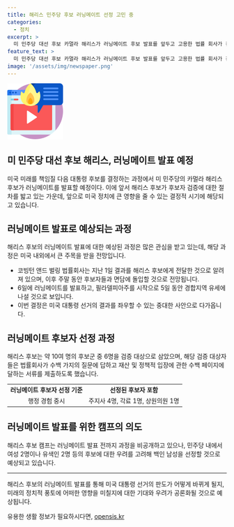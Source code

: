 ```yaml
---
title: 해리스 민주당 후보 러닝메이트 선정 고민 중
categories:
  - 정치
excerpt: >
  미 민주당 대선 후보 카멀라 해리스가 러닝메이트 후보 발표를 앞두고 고용한 법률 회사가 검증 작업을 진행 중임을 NYT가 전했다. 해리스 후보는 후보자들과 면담을 거쳐 이번 주말 러닝메이트를 발표하고 필라델피아를 시작으로 5일간 유세할 예정이다. 후보자들은 수백 가지 질문에 답하고 수백 페이지의 서류를 제출해야 했으며, 미국 내 주지사, 각료, 상원 의원 등이 후보자로 포함돼 있다. 후보를 둘러싼 우려에도 불구하고, 러닝메이트를 최종 발표할 때까지 과정은 비공개로 진행될 것으로 보인다.
feature_text: >
  미 민주당 대선 후보 카멀라 해리스가 러닝메이트 후보 발표를 앞두고 고용한 법률 회사가 검증 작업을 진행 중임을 NYT가 전했다. 해리스 후보는 후보자들과 면담을 거쳐 이번 주말 러닝메이트를 발표하고 필라델피아를 시작으로 5일간 유세할 예정이다. 후보자들은 수백 가지 질문에 답하고 수백 페이지의 서류를 제출해야 했으며, 미국 내 주지사, 각료, 상원 의원 등이 후보자로 포함돼 있다. 후보를 둘러싼 우려에도 불구하고, 러닝메이트를 최종 발표할 때까지 과정은 비공개로 진행될 것으로 보인다.
image: '/assets/img/newspaper.png'
---
```


<p><img src="/assets/img/news.png" alt="rentncar 속보" /></p>

<h2 data-ke-size="size26">미 민주당 대선 후보 해리스, 러닝메이트 발표 예정</h2>

<p data-ke-size="size16">미국 미래를 책임질 다음 대통령 후보를 결정하는 과정에서 미 민주당의 카멀라 해리스 후보가 러닝메이트를 발표할 예정이다. 이에 앞서 해리스 후보가 후보자 검증에 대한 절차를 밟고 있는 가운데, 앞으로 미국 정치에 큰 영향을 줄 수 있는 결정적 시기에 해당되고 있습니다.</p>

<h2 data-ke-size="size26">러닝메이트 발표로 예상되는 과정</h2>

<p data-ke-size="size16">해리스 후보의 러닝메이트 발표에 대한 예상된 과정은 많은 관심을 받고 있는데, 해당 과정은 미국 내외에서 큰 주목을 받을 전망입니다. </p>

<ul>
  <li>코빙턴 앤드 벌링 법률회사는 지난 1일 결과를 해리스 후보에게 전달한 것으로 알려져 있으며, 이후 주말 동안 후보자들과 면담에 돌입할 것으로 전망됩니다.</li>
  <li>6일에 러닝메이트를 발표하고, 필라델피아주를 시작으로 5일 동안 경합지역 유세에 나설 것으로 보입니다.</li>
  <li>이번 결정은 미국 대통령 선거의 결과를 좌우할 수 있는 중대한 사안으로 다가옵니다.</li>
</ul>

<h2 data-ke-size="size26">러닝메이트 후보자 선정 과정</h2>

<p data-ke-size="size16">해리스 후보는 약 10여 명의 후보군 중 6명을 검증 대상으로 삼았으며, 해당 검증 대상자들은 법률회사가 수백 가지의 질문에 답하고 재산 및 정책적 입장에 관한 수백 페이지에 달하는 서류를 제출하도록 했습니다. </p>

<table>
  <tr>
    <td style="text-align: center; height: 17px;"><b>러닝메이트 후보자 선정 기준</b></td>
    <td style="text-align: center; height: 17px;"><b>선정된 후보자 포함</b></td>
  </tr>
  <tr>
    <td style="text-align: center; height: 17px;">행정 경험 중시</td>
    <td style="text-align: center; height: 17px;">주지사 4명, 각료 1명, 상원의원 1명</td>
  </tr>
</table>

<h2 data-ke-size="size26">러닝메이트 발표를 위한 캠프의 의도</h2>

<p data-ke-size="size16">해리스 후보 캠프는 러닝메이트 발표 전까지 과정을 비공개하고 있으나, 민주당 내에서 여성 2명이나 유색인 2명 등의 후보에 대한 우려를 고려해 백인 남성을 선정할 것으로 예상되고 있습니다.</p>

<hr>

<p data-ke-size="size16">해리스 후보의 러닝메이트 발표를 통해 미국 대통령 선거의 판도가 어떻게 바뀌게 될지, 미래의 정치적 풍토에 어떠한 영향을 미칠지에 대한 기대와 우려가 공론화될 것으로 예상됩니다.</p>
유용한 생활 정보가 필요하시다면, <a href="https://opensis.kr" rel="dofollow">opensis.kr</a>


